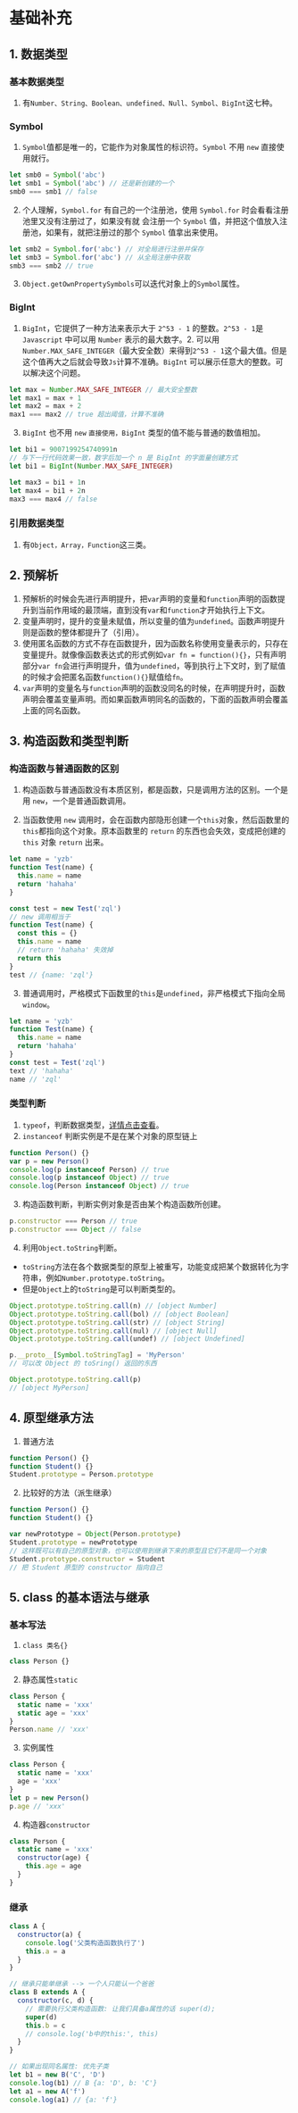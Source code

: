 # 基础补充

## 1. 数据类型

### 基本数据类型

1. 有`Number、String、Boolean、undefined、Null、Symbol、BigInt`这七种。

### Symbol

1. `Symbol`值都是唯一的，它能作为对象属性的标识符。`Symbol` 不用 `new` 直接使用就行。

```js
let smb0 = Symbol('abc')
let smb1 = Symbol('abc') // 还是新创建的一个
smb0 === smb1 // false
```

2. 个人理解，`Symbol.for` 有自己的一个注册池，使用 `Symbol.for` 时会看看注册池里又没有注册过了，如果没有就
   会注册一个 `Symbol` 值，并把这个值放入注册池，如果有，就把注册过的那个 `Symbol` 值拿出来使用。

```js
let smb2 = Symbol.for('abc') // 对全局进行注册并保存
let smb3 = Symbol.for('abc') // 从全局注册中获取
smb3 === smb2 // true
```

3. `Object.getOwnPropertySymbols`可以迭代对象上的`Symbol`属性。

### BigInt

1. `BigInt`，它提供了一种方法来表示大于 `2^53 - 1` 的整数。`2^53 - 1`是 `Javascript` 中可以用 `Number` 表示的最大数字。2. 可以用`Number.MAX_SAFE_INTEGER`（最大安全数）来得到`2^53 - 1`这个最大值。但是这个值再大之后就会导致`Js`计算不准确。`BigInt` 可以展示任意大的整数。可以解决这个问题。

```js
let max = Number.MAX_SAFE_INTEGER // 最大安全整数
let max1 = max + 1
let max2 = max + 2
max1 === max2 // true 超出阈值，计算不准确
```

3. `BigInt` 也不用 `new` `直接使用，BigInt` 类型的值不能与普通的数值相加。

```js
let bi1 = 9007199254740991n
// 与下一行代码效果一致，数字后加一个 n 是 BigInt 的字面量创建方式
let bi1 = BigInt(Number.MAX_SAFE_INTEGER)

let max3 = bi1 + 1n
let max4 = bi1 + 2n
max3 === max4 // false
```

### 引用数据类型

1. 有`Object，Array，Function`这三类。

## 2. 预解析

1. 预解析的时候会先进行声明提升，把`var`声明的变量和`function`声明的函数提升到当前作用域的最顶端，直到没有`var`和`function`才开始执行上下文。
2. 变量声明时，提升的变量未赋值，所以变量的值为`undefined`。函数声明提升则是函数的整体都提升了（引用）。
3. 使用匿名函数的方式不存在函数提升，因为函数名称使用变量表示的，只存在变量提升。就像像函数表达式的形式例如`var fn = function(){}`，只有声明部分`var fn`会进行声明提升，值为`undefined`，等到执行上下文时，到了赋值的时候才会把匿名函数`function(){}`赋值给`fn`。
4. `var`声明的变量名与`function`声明的函数没同名的时候，在声明提升时，函数声明会覆盖变量声明。而如果函数声明同名的函数的，下面的函数声明会覆盖上面的同名函数。

## 3. 构造函数和类型判断

### 构造函数与普通函数的区别

1. 构造函数与普通函数没有本质区别，都是函数，只是调用方法的区别。一个是用 `new`，一个是普通函数调用。

2. 当函数使用 `new` 调用时，会在函数内部隐形创建一个`this`对象，然后函数里的`this`都指向这个对象。原本函数里的 `return` 的东西也会失效，变成把创建的 `this` 对象 `return` 出来。

```js
let name = 'yzb'
function Test(name) {
  this.name = name
  return 'hahaha'
}

const test = new Test('zql')
// new 调用相当于
function Test(name) {
  const this = {}
  this.name = name
  // return 'hahaha' 失效掉
  return this
}
test // {name: 'zql'}
```

3. 普通调用时，严格模式下函数里的`this`是`undefined`，非严格模式下指向全局 `window`。

```js
let name = 'yzb'
function Test(name) {
  this.name = name
  return 'hahaha'
}
const test = Test('zql')
text // 'hahaha'
name // 'zql'
```

### 类型判断

1. `typeof`，判断数据类型，[详情点击查看](/guide/JavaScript/ECMAScript/01_04.html#_2-类型判断)。
2. `instanceof` 判断实例是不是在某个对象的原型链上

```js
function Person() {}
var p = new Person()
console.log(p instanceof Person) // true
console.log(p instanceof Object) // true
console.log(Person instanceof Object) // true
```

3. 构造函数判断，判断实例对象是否由某个构造函数所创建。

```js
p.constructor === Person // true
p.constructor === Object // false
```

4. 利用`Object.toString`判断。

- `toString`方法在各个数据类型的原型上被重写，功能变成把某个数据转化为字符串，例如`Number.prototype.toString`。
- 但是`Object`上的`toString`是可以判断类型的。

```js
Object.prototype.toString.call(n) // [object Number]
Object.prototype.toString.call(bol) // [object Boolean]
Object.prototype.toString.call(str) // [object String]
Object.prototype.toString.call(nul) // [object Null]
Object.prototype.toString.call(undef) // [object Undefined]

p.__proto__[Symbol.toStringTag] = 'MyPerson'
// 可以改 Object 的 toSring() 返回的东西

Object.prototype.toString.call(p)
// [object MyPerson]
```

## 4. 原型继承方法

1. 普通方法

```js
function Person() {}
function Student() {}
Student.prototype = Person.prototype
```

2. 比较好的方法（派生继承）

```js
function Person() {}
function Student() {}

var newPrototype = Object(Person.prototype)
Student.prototype = newPrototype
// 这样既可以有自己的原型对象，也可以使用到继承下来的原型且它们不是同一个对象
Student.prototype.constructor = Student
// 把 Student 原型的 constructor 指向自己
```

## 5. class 的基本语法与继承

### 基本写法

1. `class 类名{}`

```js
class Person {}
```

2. 静态属性`static`

```js
class Person {
  static name = 'xxx'
  static age = 'xxx'
}
Person.name // 'xxx'
```

3. 实例属性

```js
class Person {
  static name = 'xxx'
  age = 'xxx'
}
let p = new Person()
p.age // 'xxx'
```

4. 构造器`constructor`

```js
class Person {
  static name = 'xxx'
  constructor(age) {
    this.age = age
  }
}
```

### 继承

```js
class A {
  constructor(a) {
    console.log('父类构造函数执行了')
    this.a = a
  }
}

// 继承只能单继承 --> 一个人只能认一个爸爸
class B extends A {
  constructor(c, d) {
    // 需要执行父类构造函数: 让我们具备a属性的话 super(d);
    super(d)
    this.b = c
    // console.log('b中的this:', this)
  }
}

// 如果出现同名属性: 优先子类
let b1 = new B('C', 'D')
console.log(b1) // B {a: 'D', b: 'C'}
let a1 = new A('f')
console.log(a1) // {a: 'f'}
```
